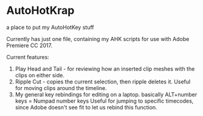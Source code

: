 # AutoHotKrap
a place to put my AutoHotKey stuff

Currently has just one file, containing my AHK scripts for use with Adobe Premiere CC 2017.

Current features:
1. Play Head and Tail - for reviewing how an inserted clip meshes with the clips on either side. 
2. Ripple Cut - copies the current selection, then ripple deletes it. Useful for moving clips around the timeline.
3. My general key rebindings for editing on a laptop. basically ALT+number keys = Numpad number keys Useful for jumping to specific timecodes, since Adobe doesn't see fit to let us rebind this function.
